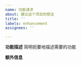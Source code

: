 ```yaml
---
name: 功能请求
about: 建议这个项目的想法
title: ''
labels: enhancement
assignees: ''

---
```


**功能描述**
简明扼要地描述需要的功能

**额外信息**
